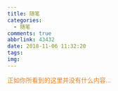 ```yaml
---
title: 随笔
categories:
  - 随笔
comments: true
abbrlink: 43432
date: 2018-11-06 11:32:20
tags:
img:
---
```


 <font color=#e67e22 >正如你所看到的这里并没有什么内容... </font>

